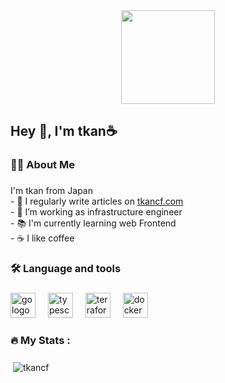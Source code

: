<div align="center">
  <img height="150" src="https://avatars.githubusercontent.com/u/18424095?v=4"  />
</div>

###

<h2 align="left">Hey 👋, I'm tkan☕️</h1>

###

<h3 align="left">👩‍💻  About Me</h3>

###

<p align="left">I'm tkan from Japan<br>- 📝 I regularly write articles on <a href="https://tkancf.com">tkancf.com</a><br>- 🔭 I’m working as infrastructure engineer<br>- 📚 I'm currently learning web Frontend<br>- ☕ I like coffee</p>

###

<h3 align="left">🛠 Language and tools</h3>

###

<div align="left">
  <img src="https://cdn.jsdelivr.net/gh/devicons/devicon/icons/go/go-original-wordmark.svg" height="40" alt="go logo"  />
  <img width="12" />
  <img src="https://cdn.jsdelivr.net/gh/devicons/devicon/icons/typescript/typescript-original.svg" height="40" alt="typescript logo"  />
  <img width="12" />
  <img src="https://cdn.jsdelivr.net/gh/devicons/devicon/icons/terraform/terraform-original.svg" height="40" alt="terraform logo"  />
  <img width="12" />
  <img src="https://cdn.jsdelivr.net/gh/devicons/devicon/icons/docker/docker-plain-wordmark.svg" height="40" alt="docker logo"  />
</div>

###

<h3 align="left">🔥   My Stats :</h3>

###

<p>&nbsp;<img align="center" src="https://github-readme-stats.vercel.app/api?username=tkancf&show_icons=true&locale=en" alt="tkancf" /></p>
